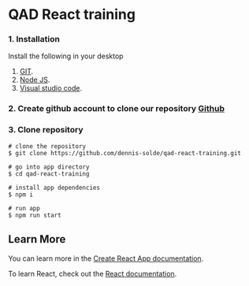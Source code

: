 # QAD React training

### 1. Installation

Install the following in your desktop
  1. [GIT](https://git-scm.com/).
  2. [Node JS](https://nodejs.org/en).
  3. [Visual studio code](https://code.visualstudio.com/).


### 2. Create github account to clone our repository [Github](https://github.com/)

### 3. Clone repository
```
# clone the repository
$ git clone https://github.com/dennis-solde/qad-react-training.git

# go into app directory
$ cd qad-react-training

# install app dependencies
$ npm i

# run app
$ npm run start
```



## Learn More

You can learn more in the [Create React App documentation](https://facebook.github.io/create-react-app/docs/getting-started).

To learn React, check out the [React documentation](https://reactjs.org/).